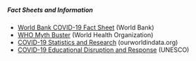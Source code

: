 
##### Fact Sheets and Information #####

* [World Bank COVID-19 Fact Sheet][wb1] (World Bank)
* [WHO Myth Buster][who3] (World Health Organization)
* [COVID-19 Statistics and Research][owid1] (ourworldindata.org)
* [COVID-19 Educational Disruption and Response][unesco1] (UNESCO)

[wb1]: https://www.worldbank.org/en/news/factsheet/2020/02/11/how-the-world-bank-group-is-helping-countries-with-covid-19-coronavirus
[who3]: https://www.who.int/emergencies/diseases/novel-coronavirus-2019/advice-for-public/myth-busters
[owid1]: https://ourworldindata.org/coronavirus
[unesco1]: https://en.unesco.org/themes/education-emergencies/coronavirus-school-closures
